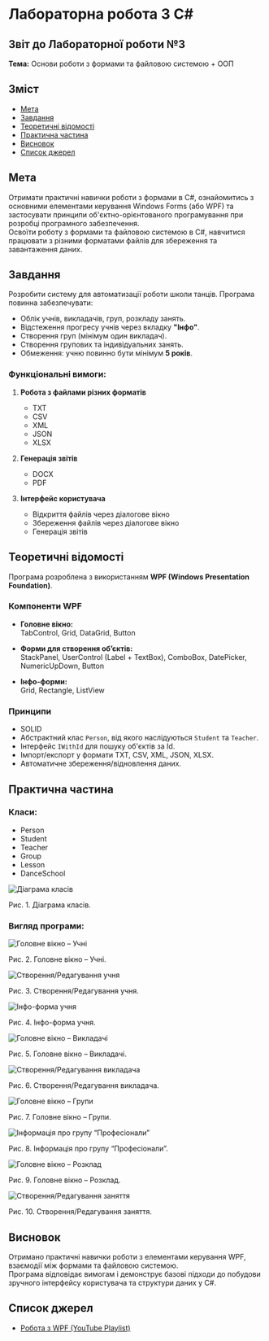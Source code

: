 # Лабораторна робота 3 C#

## Звіт до Лабораторної роботи №3  
**Тема:** Основи роботи з формами та файловою системою + ООП  


## Зміст
- [Мета](#мета)
- [Завдання](#завдання)
- [Теоретичні відомості](#теоретичні-відомості)
- [Практична частина](#практична-частина)
- [Висновок](#висновок)
- [Список джерел](#список-джерел)


## Мета
Отримати практичні навички роботи з формами в C#, ознайомитись з основними елементами керування Windows Forms (або WPF) та застосувати принципи об'єктно-орієнтованого програмування при розробці програмного забезпечення.  
Освоїти роботу з формами та файловою системою в C#, навчитися працювати з різними форматами файлів для збереження та завантаження даних.


## Завдання
Розробити систему для автоматизації роботи школи танців. Програма повинна забезпечувати:

- Облік учнів, викладачів, груп, розкладу занять.  
- Відстеження прогресу учнів через вкладку **"Інфо"**.  
- Створення груп (мінімум один викладач).  
- Створення групових та індивідуальних занять.  
- Обмеження: учню повинно бути мінімум **5 років**.  

### Функціональні вимоги:
1. **Робота з файлами різних форматів**  
   - TXT  
   - CSV  
   - XML  
   - JSON  
   - XLSX  

2. **Генерація звітів**  
   - DOCX  
   - PDF  

3. **Інтерфейс користувача**  
   - Відкриття файлів через діалогове вікно  
   - Збереження файлів через діалогове вікно  
   - Генерація звітів  


## Теоретичні відомості
Програма розроблена з використанням **WPF (Windows Presentation Foundation)**.

### Компоненти WPF
- **Головне вікно:**  
  TabControl, Grid, DataGrid, Button  

- **Форми для створення об’єктів:**  
  StackPanel, UserControl (Label + TextBox), ComboBox, DatePicker, NumericUpDown, Button  

- **Інфо-форми:**  
  Grid, Rectangle, ListView  

### Принципи
- SOLID  
- Абстрактний клас `Person`, від якого наслідуються `Student` та `Teacher`.  
- Інтерфейс `IWithId` для пошуку об'єктів за Id.  
- Імпорт/експорт у формати TXT, CSV, XML, JSON, XLSX.  
- Автоматичне збереження/відновлення даних.  


## Практична частина

### Класи:
- Person  
- Student  
- Teacher  
- Group  
- Lesson  
- DanceSchool  

![Діаграма класів](screenshots/class-diagram.png)

Рис. 1. Діаграма класів.

### Вигляд програми:

![Головне вікно – Учні](screenshots/main-students.png)

Рис. 2. Головне вікно – Учні.


![Створення/Редагування учня](screenshots/edit-student.png)

Рис. 3. Створення/Редагування учня.


![Інфо-форма учня](screenshots/info-student.png)

Рис. 4. Інфо-форма учня.


![Головне вікно – Викладачі](screenshots/main-teachers.png)

Рис. 5. Головне вікно – Викладачі.


![Створення/Редагування викладача](screenshots/edit-teacher.png)

Рис. 6. Створення/Редагування викладача.


![Головне вікно – Групи](screenshots/main-groups.png)

Рис. 7. Головне вікно – Групи.


![Інформація про групу “Професіонали”](screenshots/group-pros.png)

Рис. 8. Інформація про групу “Професіонали”.


![Головне вікно – Розклад](screenshots/main-schedule.png)

Рис. 9. Головне вікно – Розклад.


![Створення/Редагування заняття](screenshots/edit-lesson.png)

Рис. 10. Створення/Редагування заняття.



## Висновок
Отримано практичні навички роботи з елементами керування WPF, взаємодії між формами та файловою системою.  
Програма відповідає вимогам і демонструє базові підходи до побудови зручного інтерфейсу користувача та структури даних у C#.



## Список джерел
- [Робота з WPF (YouTube Playlist)](https://youtube.com/playlist?list=PLih2KERbY1HHOOJ2C6FOrVXIwg4AZ-hk1&si=lo4Rly3n4EdnHz4u)  
